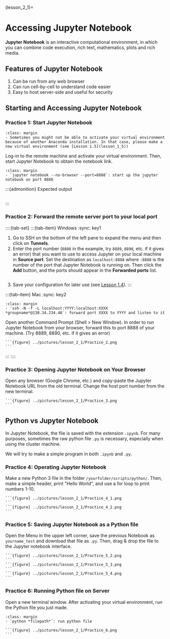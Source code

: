 (lesson_2_1)=
# Accessing Jupyter Notebook
**Jupyter Notebook** is an interactive computational environment, in which you can combine code execution, rich text, mathematics, plots and rich media.

## Features of Jupyter Notebook
1. Can be run from any web browser
2. Can run cell-by-cell to understand code easier
3. Easy to host server-side and useful for security

## Starting and Accessing Jupyter Notebook
### Practice 1: Start Jupyter Notebook
```{tip}
:class: margin
- Sometimes you might not be able to activate your virtual environment because of another Anaconda installation. In that case, please make a new virtual environment (see [Lesson 1.5](lesson_1_5))
```

Log-in to the remote machine and activate your virtual environment.
Then, start Jupyter Notebook to obtain the notebook link.


```{tip}
:class: margin
- `jupyter notebook --no-browser --port=8888`: start up the jupyter notebook on port 8888
```

:::{admonition} Expected output
```{figure} ../pictures/lesson_2_1/Practice_1_1.png

```
:::

### Practice 2: Forward the remote server port to your local port
::::{tab-set}
:::{tab-item} Windows
:sync: key1
1. Go to SSH on the bottom of the left pane to expand the menu and then click on **Tunnels**.
2. Enter the port number (`8888` in the example, try `8889`, `8890`, etc. if it gives an error) that you want to use to access Jupyter on your local machine in **Source port**. Set the destination as `localhost:8888` where `:8888` is the number of the port that Jupyter Notebook is running on. Then click the **Add** button, and the ports should appear in the **Forwarded ports** list.
    ```{figure} ../pictures/lesson_2_1/putty_port.png
    ```
3. Save your configuration for later use (see [Lesson 1.4](lesson_1_4)). 
:::

:::{tab-item} Mac
:sync: key2
```{tip}
:class: margin
- `ssh -N -f -L localhost:YYYY:localhost:XXXX *groupname*@130.34.234.40`: forward port XXXX to YYYY and listen to it
```
Open another Command Prompt (Shell > New Window). In order to run Jupyter Notebook from your browser, forward this to port 8888 of your machine. (Try 8889, 8890, etc. if it gives an error)
````{admonition} Expected output
```{figure} ../pictures/lesson_2_1/Practice_2.png
```
````
:::
::::
### Practice 3: Opening Jupyter Notebook on Your Browser
Open any browser (Google Chrome, etc.) and copy-paste the Jupyter Notebook URL from the old terminal. Change the host port number from the new terminal.
````{admonition} Expected output
```{figure} ../pictures/lesson_2_1/Practice_3.png
```
````
## Python vs Jupyter Notebook
In Jupyter Notebook, the file is saved with the extension `.ipynb`. For many purposes, sometimes
the raw python file `.py` is necessary, especially when using the cluster machine. 

We will try to make a simple program in both `.ipynb` and `.py`.

### Practice 4: Operating Jupyter Notebook
Make a new Python 3 file in the folder `/yourfolder/scripts/python/`. Then, make a simple header, print "Hello World", and use a for loop to print numbers 1-10.
````{admonition} Expected output
```{figure} ../pictures/lesson_2_1/Practice_4_1.png
```
```{figure} ../pictures/lesson_2_1/Practice_4_2.png
```
````
### Practice 5: Saving Jupyter Notebook as a Python file
Open the Menu in the upper left corner, save the previous Notebook as `yourname_test` and download that file as `.py`. Then, drag & drop the file to the Jupyter notebook interface.

````{admonition} Expected output
```{figure} ../pictures/lesson_2_1/Practice_5_2.png
```
```{figure} ../pictures/lesson_2_1/Practice_5_3.png
```
```{figure} ../pictures/lesson_2_1/Practice_5_4.png
```
````

### Practice 6: Running Python file on Server
Open a new terminal window. After activating your virtual environment, run the Python file you just made.

```{tip}
:class: margin
- `python *filepath*`: run python file
```

````{admonition} Expected output
```{figure} ../pictures/lesson_2_1/Practice_6.png
```
````